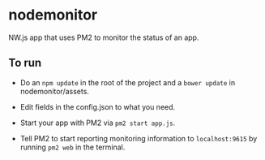 # nodemonitor
NW.js app that uses PM2 to monitor the status of an app.

## To run
- Do an `npm update` in the root of the project and a `bower update` in nodemonitor/assets.

- Edit fields in the config.json to what you need.
      
- Start your app with PM2 via `pm2 start app.js`.

- Tell PM2 to start reporting monitoring information to `localhost:9615` by running `pm2 web` in the terminal.